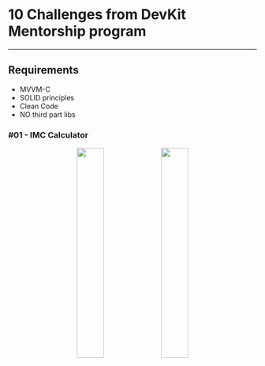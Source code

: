 # 10 Challenges from DevKit Mentorship program
---

## Requirements
- MVVM-C
- SOLID principles
- Clean Code
- NO third part libs

### #01 - IMC Calculator

<p float="left" align="middle" >
  <img src="https://github.com/gaspar-d/DevKit_Challenges/blob/main/Challenge/Resources/IMC.gif" width="33%" />

  <img src="https://github.com/gaspar-d/DevKit_Challenges/blob/main/Challenge/Resources/IMC.gif" width="33%" />
<p/>
